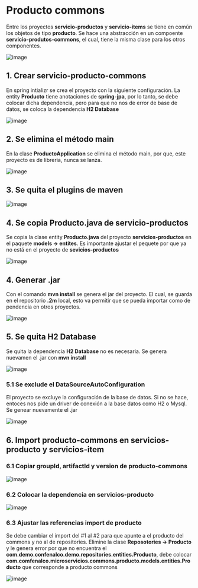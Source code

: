 # Producto commons

Entre los proyectos **servicio-productos** y **servicio-items** se tiene en común los objetos de tipo **producto**. Se hace una abstracción en un compoente **servicio-produtos-commons**, el cual, tiene la misma clase para los otros componentes.  

![image](https://github.com/crodrigr/microservicios-spring-boot-confenalco/assets/31961588/b9901c8f-521d-4664-89a6-d009a101b727)

## 1. Crear servicio-producto-commons

En spring intializr se crea el proyecto con la siguiente configuración. La entity **Producto** tiene anotaciones de **spring-jpa**, por lo tanto, se debe colocar dicha dependencia, pero para que no nos de error de base de datos, se coloca la dependencia **H2 Database**

![image](https://github.com/crodrigr/microservicios-spring-boot-confenalco/assets/31961588/41d092e7-9272-4b79-9b58-709fbc2989e6)


## 2. Se elimina el método main

En la clase **ProductoApplication** se elimina el método main, por que, este proyecto es de libreria, nunca se lanza. 

![image](https://github.com/crodrigr/microservicios-spring-boot-confenalco/assets/31961588/67b0fce2-1c79-4840-8726-6fe847d34a28)


## 3. Se quita el plugins de maven

![image](https://github.com/crodrigr/microservicios-spring-boot-confenalco/assets/31961588/5803e520-e119-4cb8-bebb-9528dda85db2)

## 4. Se copia Producto.java de servicio-productos

Se copia la clase entity **Producto.java** del proyecto **servicios-productos** en el paquete **models -> entites**. Es importante ajustar el pequete por que ya no está en el proyecto de **sevicios-productos**

![image](https://github.com/crodrigr/microservicios-spring-boot-confenalco/assets/31961588/64efac70-453e-4117-8980-8e7180fde053)

## 4. Generar .jar

Con el comando **mvn install** se genera el jar del proyecto. El cual, se guarda en el repositorio **.2m** local, esto va permitir que se pueda importar como de pendencia en otros proyectos. 

![image](https://github.com/crodrigr/microservicios-spring-boot-confenalco/assets/31961588/fecdf5d6-23f6-4868-86c2-5eb860c1db07)

## 5. Se quita H2 Database

Se quita la dependencia **H2 Database** no es necesaria. Se genera nuevamen el .jar con **mvn install**

![image](https://github.com/crodrigr/microservicios-spring-boot-confenalco/assets/31961588/e176b52f-2406-43f1-837c-b85247e818ae)

### 5.1 Se exclude el DataSourceAutoConfiguration

El proyecto se excluye la configuración de la base de datos. Si no se hace, entoces nos pide un driver de conexión a la base datos como H2 o Mysql. Se genear nuevamente el .jar

![image](https://github.com/crodrigr/microservicios-spring-boot-confenalco/assets/31961588/cfd5099f-f49e-4657-a1b0-954de4606ee6)

## 6. Import producto-commons en servicios-producto y servicios-item

### 6.1 Copiar groupId, artifactId y version de producto-commons

![image](https://github.com/crodrigr/microservicios-spring-boot-confenalco/assets/31961588/988194fc-6be9-46e4-ad53-c933814d9bc2)

### 6.2 Colocar la dependencia en servicios-producto

![image](https://github.com/crodrigr/microservicios-spring-boot-confenalco/assets/31961588/6cabc71b-17cf-4277-9d4d-a75be2c8aec2)

### 6.3 Ajustar las referencias import de producto

Se debe cambiar el import del #1 al #2 para que apunte a el producto del commons y no al de repositories. Elimine la clase **Reposotories -> Producto** y le genera error por que no encuentra el **com.demo.confenalco.demo.repositories.entities.Producto**, debe colocar **com.comfenalco.microservicios.commons.producto.models.entities.Producto** que corresponde a producto commons

![image](https://github.com/crodrigr/microservicios-spring-boot-confenalco/assets/31961588/c262b24b-e1b2-4ad7-ba77-fb6e82787f5e)

